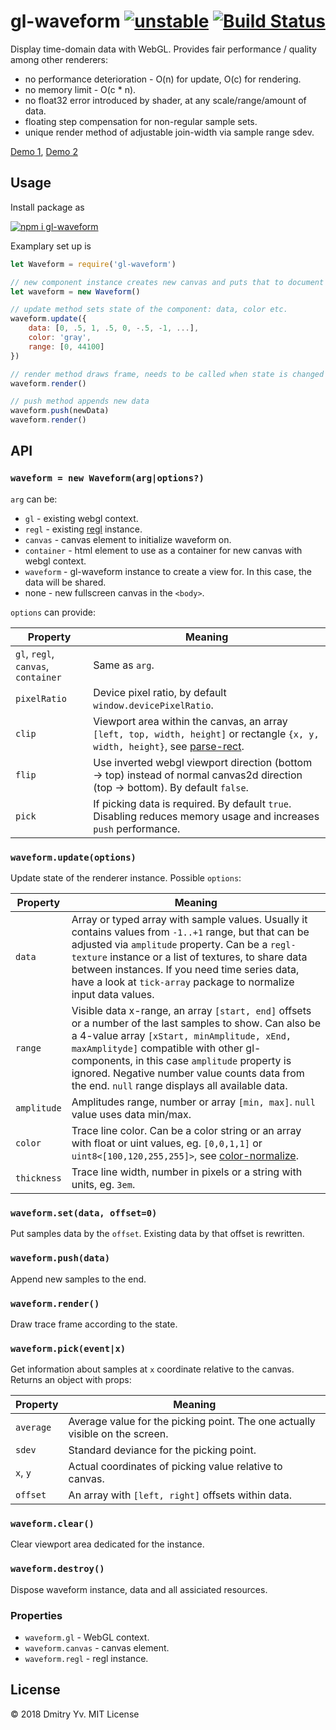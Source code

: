 # gl-waveform [![unstable](https://img.shields.io/badge/stability-unstable-green.svg)](http://github.com/badges/stability-badges) [![Build Status](https://img.shields.io/travis/dy/gl-waveform.svg)](https://travis-ci.org/dy/gl-waveform)

Display time-domain data with WebGL. Provides fair performance / quality among other renderers:

* no performance deterioration - O(n) for update, O(c) for rendering.
* no memory limit - O(c * n).
* no float32 error introduced by shader, at any scale/range/amount of data.
* floating step compensation for non-regular sample sets.
* unique render method of adjustable join-width via sample range sdev.

[Demo 1](https://dy.github.io/gl-waveform/example/data), [Demo 2](https://dy.github.io/gl-waveform/example/multi)

## Usage

Install package as

[![npm i gl-waveform](https://nodei.co/npm/gl-waveform.png?mini=true)](https://npmjs.org/package/gl-waveform/)

Examplary set up is

```js
let Waveform = require('gl-waveform')

// new component instance creates new canvas and puts that to document
let waveform = new Waveform()

// update method sets state of the component: data, color etc.
waveform.update({
	data: [0, .5, 1, .5, 0, -.5, -1, ...],
	color: 'gray',
	range: [0, 44100]
})

// render method draws frame, needs to be called when state is changed
waveform.render()

// push method appends new data
waveform.push(newData)
waveform.render()
```

## API

### `waveform = new Waveform(arg|options?)`

`arg` can be:

* `gl` - existing webgl context.
* `regl` - existing [regl](https://ghub.io/regl) instance.
* `canvas` - canvas element to initialize waveform on.
* `container` - html element to use as a container for new canvas with webgl context.
* `waveform` - gl-waveform instance to create a view for. In this case, the data will be shared.
* none - new fullscreen canvas in the `<body>`.

`options` can provide:

Property | Meaning
---|---
`gl`, `regl`, `canvas`, `container` | Same as `arg`.
`pixelRatio` | Device pixel ratio, by default `window.devicePixelRatio`.
`clip` | Viewport area within the canvas, an array `[left, top, width, height]` or rectangle `{x, y, width, height}`, see [parse-rect](https://ghub.io/parse-rect).
`flip` | Use inverted webgl viewport direction (bottom → top) instead of normal canvas2d direction (top → bottom). By default `false`.
`pick` | If picking data is required. By default `true`. Disabling reduces memory usage and increases `push` performance.

### `waveform.update(options)`

Update state of the renderer instance. Possible `options`:

Property | Meaning
---|---
`data`			| Array or typed array with sample values. Usually it contains values from `-1..+1` range, but that can be adjusted via `amplitude` property. Can be a `regl-texture` instance or a list of textures, to share data between instances. If you need time series data, have a look at `tick-array` package to normalize input data values.
`range`			| Visible data x-range, an array `[start, end]` offsets or a number of the last samples to show. Can also be a 4-value array `[xStart, minAmplitude, xEnd, maxAmplityde]` compatible with other gl-components, in this case `amplitude` property is ignored. Negative number value counts data from the end. `null` range displays all available data.
`amplitude` 	| Amplitudes range, number or array `[min, max]`. `null` value uses data min/max.
`color` 		| Trace line color. Can be a color string or an array with float or uint values, eg. `[0,0,1,1]` or `uint8<[100,120,255,255]>`, see [color-normalize](https://ghub.io/color-normalize).
`thickness` 	| Trace line width, number in pixels or a string with units, eg. `3em`.

### `waveform.set(data, offset=0)`

Put samples data by the `offset`. Existing data by that offset is rewritten.

### `waveform.push(data)`

Append new samples to the end.

### `waveform.render()`

Draw trace frame according to the state.

### `waveform.pick(event|x)`

Get information about samples at `x` coordinate relative to the canvas. Returns an object with props:

Property | Meaning
---|---
`average` | Average value for the picking point. The one actually visible on the screen.
`sdev` | Standard deviance for the picking point.
`x`, `y` | Actual coordinates of picking value relative to canvas.
`offset` | An array with `[left, right]` offsets within data.

### `waveform.clear()`

Clear viewport area dedicated for the instance.

### `waveform.destroy()`

Dispose waveform instance, data and all assiciated resources.

### Properties

* `waveform.gl` - WebGL context.
* `waveform.canvas` - canvas element.
* `waveform.regl` - regl instance.

<!-- TODO: benchmark -->

<!-- ### See also -->
<!-- * [audio-waveform](https://github.com/a-vis/audio-waveform) − extended waveform renderer for audio. -->

## License

© 2018 Dmitry Yv. MIT License
